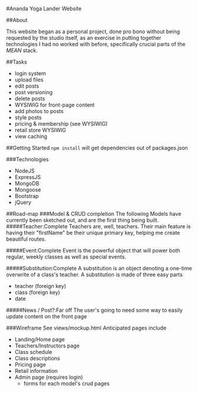 #Ananda Yoga Lander Website

##About

This website began as a personal project, done pro bono without being requested by the studio itself, as an exercise in putting together technologies I had no worked with before, specifically crucial parts of the *MEAN* stack. 

##Tasks

* login system
* upload files
* edit posts
* post versioning
* delete posts
* WYSIWIG for front-page content
* add photos to posts
* style posts
* pricing & membership (see WYSIWIG)
* retail store WYSIWIG
* view caching

##Getting Started
<code>npm install</code> will get dependencies out of packages.json

###Technologies
* NodeJS
* ExpressJS
* MongoDB
* Mongoose
* Bootstrap
* jQuery

##Road-map
###Model & CRUD completion
The following Models have currently been sketched out, and are the first thing being built.
#####Teacher:Complete
Teachers are, well, teachers. Their main feature is having their "firstName" be their unique primary key, helping me create beautiful routes.

#####Event:Complete
Event is the powerful object that will power both regular, weekly classes as well as special events.

#####Substitution:Complete
A substitution is an object denoting a one-time overwrite of a class's teacher. A substitution is made of three easy parts
* teacher (foreign key)
* class (foreign key)
* date

#####News / Post?:Far off
The user's going to need some way to easily update content on the front page


###Wireframe
See views/mockup.html
Anticipated pages include

* Landing/Home page
* Teachers/Instructors page
* Class schedule
* Class descriptions
* Pricing page
* Retail information
* Admin page (requires login)
    * forms for each model's crud pages